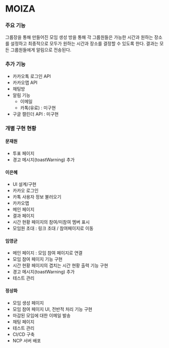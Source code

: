 # MOIZA

### 주요 기능

그룹장을 통해 만들어진 모임 생성 방을 통해
각 그룹원들은 가능한 시간과 원하는 장소를 설정하고
최종적으로 모두가 원하는 시간과 장소를 결정할 수 있도록 한다.
결과는 모든 그룹원들에게 알림으로 전송된다.

### 추가 기능

- 카카오톡 로그인 API
- 카카오맵 API
- 채팅방
- 알림 기능
    - 이메일
    - 카톡(유료) : 미구현
- 구글 캘린더 API : 미구현

### 개별 구현 현황

#### 문재원

- 투표 페이지
- 경고 메시지(toastWarning) 추가

#### 이은혜

- UI 설계/구현
- 카카오 로그인
- 카톡 사용자 정보 불러오기
- 카카오맵
- 메인 페이지
- 결과 페이지
- 시간 현황 페이지의 참여/미참여 멤버 표시
- 모임원 초대 : 링크 초대 / 참여페이지로 이동

#### 임영균
- 메인 페이지 : 모임 참여 페이지로 연결
- 모임 참여 페이지 기능 구현
- 시간 현황 페이지의 겹치는 시간 현황 출력 기능 구현
- 경고 메시지(toastWarning) 추가
- 테스트 관리

#### 정상화

- 모임 생성 페이지
- 모임 참여 페이지 UI, 전반적 처리 기능 구현
- 마감된 모임에 대한 이메일 발송 
- 채팅 페이지
- 테스트 관리
- CI/CD 구축
- NCP 서버 배포
